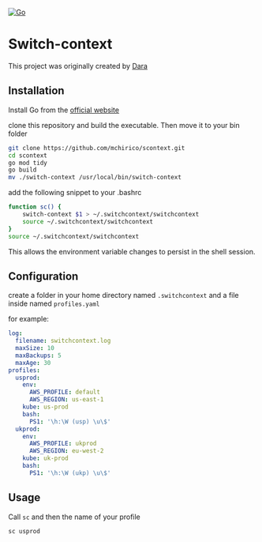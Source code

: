 [![Go](https://github.com/mchirico/switch-context/actions/workflows/go.yml/badge.svg?branch=main)](https://github.com/mchirico/switch-context/actions/workflows/go.yml)
# Switch-context

This project was originally created by [Dara]( https://github.com/DaraDadachanji)

## Installation

Install Go from the [official website](https://go.dev/)

clone this repository and build the executable. Then move it to your bin folder

```bash
git clone https://github.com/mchirico/scontext.git
cd scontext
go mod tidy
go build
mv ./switch-context /usr/local/bin/switch-context
```

add the following snippet to your .bashrc

```bash
function sc() {
    switch-context $1 > ~/.switchcontext/switchcontext
    source ~/.switchcontext/switchcontext
}
source ~/.switchcontext/switchcontext

```

This allows the environment variable changes to persist in the shell session.

## Configuration

create a folder in your home directory named `.switchcontext`
and a file inside named `profiles.yaml`

for example:

```yaml
log:
  filename: switchcontext.log
  maxSize: 10
  maxBackups: 5
  maxAge: 30
profiles:
  usprod:
    env:
      AWS_PROFILE: default
      AWS_REGION: us-east-1
    kube: us-prod
    bash:
      PS1: '\h:\W (usp) \u\$'
  ukprod:
    env:
      AWS_PROFILE: ukprod
      AWS_REGION: eu-west-2
    kube: uk-prod
    bash:
      PS1: '\h:\W (ukp) \u\$'
```

## Usage

Call `sc` and then the name of your profile

`sc usprod`
